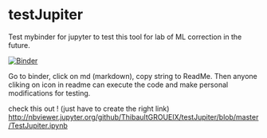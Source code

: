 # testJupiter
Test mybinder for jupyter to test this tool for lab of ML correction in the future.

[![Binder](http://mybinder.org/badge.svg)](http://mybinder.org:/repo/thibaultgroueix/testjupiter)

Go to binder, click on md (markdown), copy string to ReadMe. Then anyone cliking on icon in readme can execute the code and make personal modifications for testing.

check this out !
(just have to create the right link)
http://nbviewer.jupyter.org/github/ThibaultGROUEIX/testJupiter/blob/master/TestJupiter.ipynb
